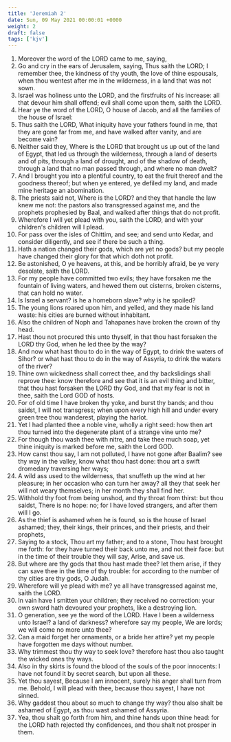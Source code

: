```yaml
---
title: 'Jeremiah 2'
date: Sun, 09 May 2021 00:00:01 +0000
weight: 2
draft: false
tags: ['kjv'] 
---
```


1. Moreover the word of the LORD came to me, saying,
2. Go and cry in the ears of Jerusalem, saying, Thus saith the LORD; I remember thee, the kindness of thy youth, the love of thine espousals, when thou wentest after me in the wilderness, in a land that was not sown.
3. Israel was holiness unto the LORD, and the firstfruits of his increase: all that devour him shall offend; evil shall come upon them, saith the LORD.
4. Hear ye the word of the LORD, O house of Jacob, and all the families of the house of Israel:
5. Thus saith the LORD, What iniquity have your fathers found in me, that they are gone far from me, and have walked after vanity, and are become vain?
6. Neither said they, Where is the LORD that brought us up out of the land of Egypt, that led us through the wilderness, through a land of deserts and of pits, through a land of drought, and of the shadow of death, through a land that no man passed through, and where no man dwelt?
7. And I brought you into a plentiful country, to eat the fruit thereof and the goodness thereof; but when ye entered, ye defiled my land, and made mine heritage an abomination.
8. The priests said not, Where is the LORD? and they that handle the law knew me not: the pastors also transgressed against me, and the prophets prophesied by Baal, and walked after things that do not profit.
9. Wherefore I will yet plead with you, saith the LORD, and with your children's children will I plead.
10. For pass over the isles of Chittim, and see; and send unto Kedar, and consider diligently, and see if there be such a thing.
11. Hath a nation changed their gods, which are yet no gods? but my people have changed their glory for that which doth not profit.
12. Be astonished, O ye heavens, at this, and be horribly afraid, be ye very desolate, saith the LORD.
13. For my people have committed two evils; they have forsaken me the fountain of living waters, and hewed them out cisterns, broken cisterns, that can hold no water.
14. Is Israel a servant? is he a homeborn slave? why is he spoiled?
15. The young lions roared upon him, and yelled, and they made his land waste: his cities are burned without inhabitant.
16. Also the children of Noph and Tahapanes have broken the crown of thy head.
17. Hast thou not procured this unto thyself, in that thou hast forsaken the LORD thy God, when he led thee by the way?
18. And now what hast thou to do in the way of Egypt, to drink the waters of Sihor? or what hast thou to do in the way of Assyria, to drink the waters of the river?
19. Thine own wickedness shall correct thee, and thy backslidings shall reprove thee: know therefore and see that it is an evil thing and bitter, that thou hast forsaken the LORD thy God, and that my fear is not in thee, saith the Lord GOD of hosts.
20. For of old time I have broken thy yoke, and burst thy bands; and thou saidst, I will not transgress; when upon every high hill and under every green tree thou wanderest, playing the harlot.
21. Yet I had planted thee a noble vine, wholly a right seed: how then art thou turned into the degenerate plant of a strange vine unto me?
22. For though thou wash thee with nitre, and take thee much soap, yet thine iniquity is marked before me, saith the Lord GOD.
23. How canst thou say, I am not polluted, I have not gone after Baalim? see thy way in the valley, know what thou hast done: thou art a swift dromedary traversing her ways;
24. A wild ass used to the wilderness, that snuffeth up the wind at her pleasure; in her occasion who can turn her away? all they that seek her will not weary themselves; in her month they shall find her.
25. Withhold thy foot from being unshod, and thy throat from thirst: but thou saidst, There is no hope: no; for I have loved strangers, and after them will I go.
26. As the thief is ashamed when he is found, so is the house of Israel ashamed; they, their kings, their princes, and their priests, and their prophets,
27. Saying to a stock, Thou art my father; and to a stone, Thou hast brought me forth: for they have turned their back unto me, and not their face: but in the time of their trouble they will say, Arise, and save us.
28. But where are thy gods that thou hast made thee? let them arise, if they can save thee in the time of thy trouble: for according to the number of thy cities are thy gods, O Judah.
29. Wherefore will ye plead with me? ye all have transgressed against me, saith the LORD.
30. In vain have I smitten your children; they received no correction: your own sword hath devoured your prophets, like a destroying lion.
31. O generation, see ye the word of the LORD. Have I been a wilderness unto Israel? a land of darkness? wherefore say my people, We are lords; we will come no more unto thee?
32. Can a maid forget her ornaments, or a bride her attire? yet my people have forgotten me days without number.
33. Why trimmest thou thy way to seek love? therefore hast thou also taught the wicked ones thy ways.
34. Also in thy skirts is found the blood of the souls of the poor innocents: I have not found it by secret search, but upon all these.
35. Yet thou sayest, Because I am innocent, surely his anger shall turn from me. Behold, I will plead with thee, because thou sayest, I have not sinned.
36. Why gaddest thou about so much to change thy way? thou also shalt be ashamed of Egypt, as thou wast ashamed of Assyria.
37. Yea, thou shalt go forth from him, and thine hands upon thine head: for the LORD hath rejected thy confidences, and thou shalt not prosper in them.
